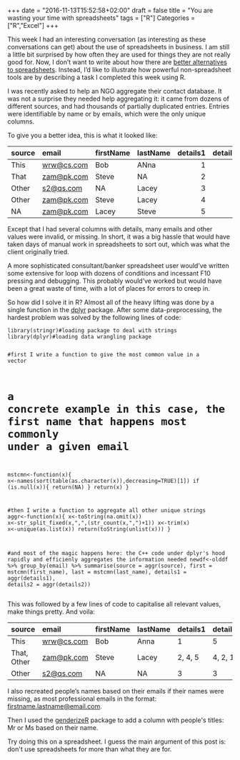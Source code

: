 +++
date = "2016-11-13T15:52:58+02:00"
draft = false
title = "You are wasting your time with spreadsheets"
tags = ["R"]
Categories = ["R","Excel"]
+++

<p>This week I had an interesting conversation (as interesting as these conversations can get) about the use of spreadsheets in business. I am still a little bit surprised by how often they are used for things they are not really good for. Now, I don’t want to write about how there are <a href="http://blog.revolutionanalytics.com/2014/10/why-r-is-better-than-excel.html">better alternatives to spreadsheets</a>. Instead, I’d like to illustrate how powerful non-spreadsheet tools are by describing a task I completed this week using R.</p>
<p> I was recently asked to help an NGO aggregate their contact database. It was not a surprise they needed help aggregating it: it came from dozens of different sources, and had thousands of partially duplicated entries. Entries were identifiable by name or by emails, which were the only unique columns.</p>
<p>To give you a better idea, this is what it looked like:</p>
<table>
<thead>
<tr class="header">
<th align="left">source</th>
<th align="left">email</th>
<th align="left">firstName</th>
<th align="left">lastName</th>
<th align="right">details1</th>
<th align="right">details2</th>
</tr>
</thead>
<tbody>
<tr class="odd">
<td align="left">This</td>
<td align="left"><a href="mailto:wrw@cs.com">wrw@cs.com</a></td>
<td align="left">Bob</td>
<td align="left">ANna</td>
<td align="right">1</td>
<td align="right">5</td>
</tr>
<tr class="even">
<td align="left">That</td>
<td align="left"><a href="mailto:zam@pk.com">zam@pk.com</a></td>
<td align="left">Steve</td>
<td align="left">NA</td>
<td align="right">2</td>
<td align="right">4</td>
</tr>
<tr class="odd">
<td align="left">Other</td>
<td align="left"><a href="mailto:s2@qs.com">s2@qs.com</a></td>
<td align="left">NA</td>
<td align="left">Lacey</td>
<td align="right">3</td>
<td align="right">3</td>
</tr>
<tr class="even">
<td align="left">Other</td>
<td align="left"><a href="mailto:zam@pk.com">zam@pk.com</a></td>
<td align="left">Steve</td>
<td align="left">Lacey</td>
<td align="right">4</td>
<td align="right">2</td>
</tr>
<tr class="odd">
<td align="left">NA</td>
<td align="left"><a href="mailto:zam@pk.com">zam@pk.com</a></td>
<td align="left">Lacey</td>
<td align="left">Steve</td>
<td align="right">5</td>
<td align="right">1</td>
</tr>
</tbody>
</table>
<p>Except that I had several columns with details, many emails and other values were invalid, or missing. In short, it was a big hassle that would have taken days of manual work in spreadsheets to sort out, which was what the client originally tried.</p>
<p>A more sophisticated consultant/banker spreadsheet user would’ve written some extensive for loop with dozens of conditions and incessant F10 pressing and debugging. This probably would’ve worked but would have been a great waste of time, with a lot of places for errors to creep in.</p>
<p>So how did I solve it in R? Almost all of the heavy lifting was done by a single function in the <a href="https://cran.rstudio.com/web/packages/dplyr/vignettes/introduction.html">dplyr</a> package. After some data-preprocessing, the hardest problem was solved by the following lines of code:</p>
<pre class="r"><code>library(stringr)#loading package to deal with strings
library(dplyr)#loading data wrangling package

#first I write a function to give the most common value in a vector
# a concrete example in this case, the first name that happens most commonly under a given email
mstcmn&lt;-function(x){
  x&lt;-names(sort(table(as.character(x)),decreasing=TRUE)[1])
  if (is.null(x)){
    return(NA)
  }
  return(x)
}

#then I write a function to aggregate all other unique strings
aggr&lt;-function(x){
  x&lt;-toString(na.omit(x))
  x&lt;-str_split_fixed(x,&quot;,&quot;,(str_count(x,&quot;,&quot;)+1))
  x&lt;-trim(x)
  x&lt;-unique(as.list(x))
  return(toString(unlist(x)))
}


#and most of the magic happens here: the C++ code under dplyr's hood rapidly and efficienly aggregates the information needed 
newdf&lt;-olddf %&gt;% group_by(email) %&gt;% summarise(source = aggr(source),
                                              first  = mstcmn(first_name),
                                              last  = mstcmn(last_name),
                                              details1 = aggr(details1),
                                              details2 = aggr(details2))</code></pre>
<p>This was followed by a few lines of code to capitalise all relevant values, make things pretty. And voila:</p>
<table>
<thead>
<tr class="header">
<th align="left">source</th>
<th align="left">email</th>
<th align="left">firstName</th>
<th align="left">lastName</th>
<th align="left">details1</th>
<th align="left">details2</th>
</tr>
</thead>
<tbody>
<tr class="odd">
<td align="left">This</td>
<td align="left"><a href="mailto:wrw@cs.com">wrw@cs.com</a></td>
<td align="left">Bob</td>
<td align="left">Anna</td>
<td align="left">1</td>
<td align="left">5</td>
</tr>
<tr class="even">
<td align="left">That, Other</td>
<td align="left"><a href="mailto:zam@pk.com">zam@pk.com</a></td>
<td align="left">Steve</td>
<td align="left">Lacey</td>
<td align="left">2, 4, 5</td>
<td align="left">4, 2, 1</td>
</tr>
<tr class="odd">
<td align="left">Other</td>
<td align="left"><a href="mailto:s2@qs.com">s2@qs.com</a></td>
<td align="left">NA</td>
<td align="left">NA</td>
<td align="left">3</td>
<td align="left">3</td>
</tr>
</tbody>
</table>
<p>I also recreated people’s names based on their emails if their names were missing, as most professional emails in the format: <a href="mailto:firstname.lastname@email.com">firstname.lastname@email.com</a>.</p>
<p>Then I used the <a href="https://cran.r-project.org/web/packages/genderizeR/genderizeR.pdf">genderizeR</a> package to add a column with people's titles: Mr or Ms based on their name.</p>
<p>Try doing this on a spreadsheet. I guess the main argument of this post is: don't use spreadsheets for more than what they are for.</p>
